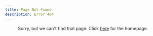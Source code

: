 ```yaml
---
title: Page Not Found
description: Error 404
---
```


<section class="wrapper">
	<div class="inner">
		<header class="special">
			<p>Sorry, but we can't find that page. Click <a href="/">here</a> for the homepage.</p>
		</header>
	</div>
</section>